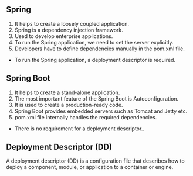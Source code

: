 
## Spring
1. It helps to create a loosely coupled application.
2. Spring is a dependency injection framework.
3. Used to develop enterprise applications.
4. To run the Spring application, we need to set the server explicitly.
5. Developers have to define dependencies manually in the pom.xml file.

- To run the Spring application, a deployment descriptor is required.

## Spring Boot
1.  It helps to create a stand-alone application.
2. The most important feature of the Spring Boot is Autoconfiguration.
3. It is used to create a production-ready code.
4. Spring Boot provides embedded servers such as Tomcat and Jetty etc.
5. pom.xml file internally handles the required dependencies.

-  There is no requirement for a deployment descriptor..
## Deployment Descriptor (DD)
A deployment descriptor (DD) is a configuration file that describes how to deploy a component, module, or application to a container or engine.